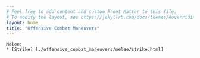 ```yaml
---
# Feel free to add content and custom Front Matter to this file.
# To modify the layout, see https://jekyllrb.com/docs/themes/#overriding-theme-defaults
layout: home
title: "Offensive Combat Maneuvers"
---
```

    Melee:
    * [Strike] [./offensive_combat_maneuvers/melee/strike.html]
